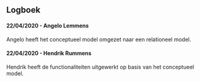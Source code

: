 ## Logboek
#### 22/04/2020 - Angelo Lemmens
Angelo heeft het conceptueel model omgezet naar een relationeel model.
#### 22/04/2020 - Hendrik Rummens
Hendrik heeft de functionaliteiten uitgewerkt op basis van het conceptueel model.

<!--stackedit_data:
eyJoaXN0b3J5IjpbMTg2NzQzNTE5Ml19
-->